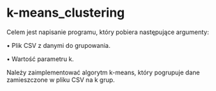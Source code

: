 # k-means_clustering
Celem jest napisanie programu, który pobiera następujące argumenty: 

• Plik CSV z danymi do grupowania. 

• Wartość parametru k. 

 

Należy zaimplementować algorytm k-means, który pogrupuje dane zamieszczone w pliku CSV na k grup. 
